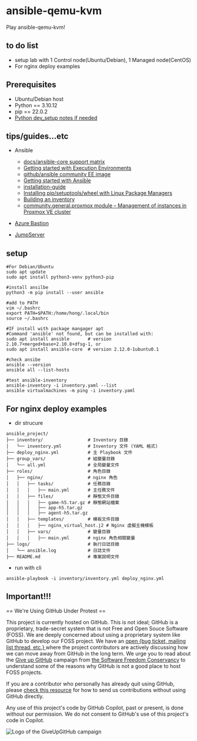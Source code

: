 # ansible-qemu-kvm
Play ansible-qemu-kvm!

## to do list

* setup lab with 1 Control node(Ubuntu/Debian), 1 Managed node(CentOS)
* For nginx deploy examples

## Prerequisites

* Ubuntu/Debian host
* Python == 3.10.12
* pip == 22.0.2
* [Python dev_setup notes if needed](https://github.com/hong539/setup_dev_environment/blob/main/programming_languages/python/python.md)

## tips/guides...etc

* Ansible
    * [docs/ansible-core support matrix](https://docs.ansible.com/ansible/latest/reference_appendices/release_and_maintenance.html#ansible-core-support-matrix)
    * [Getting started with Execution Environments](https://docs.ansible.com/ansible/latest/getting_started_ee/index.html#getting-started-ee-index)
    * [github/ansible community EE image](https://github.com/ansible-community/images/tree/main)
    * [Getting started with Ansible](https://docs.ansible.com/ansible/latest/getting_started/index.html)
    * [installation-guide](https://docs.ansible.com/ansible/latest/installation_guide/intro_installation.html#installation-guide)
    * [Installing pip/setuptools/wheel with Linux Package Managers](https://packaging.python.org/en/latest/guides/installing-using-linux-tools/#debian-ubuntu-and-derivatives)
    * [Building an inventory](https://docs.ansible.com/ansible/latest/getting_started/get_started_inventory.html)
    * [community.general.proxmox module – Management of instances in Proxmox VE cluster](https://docs.ansible.com/ansible/latest/collections/community/general/proxmox_module.html#ansible-collections-community-general-proxmox-module-requirements)

* [Azure Bastion](https://learn.microsoft.com/zh-tw/azure/bastion/bastion-overview)
* [JumpServer](https://github.com/jumpserver/jumpserver)

## setup

```shell
#For Debian/Ubuntu
sudo apt update
sudo apt install python3-venv python3-pip

#install ansilbe
python3 -m pip install --user ansible

#add to PATH
vim ~/.bashrc
export PATH=$PATH:/home/hong/.local/bin
source ~/.bashrc

#IF install with package mangager apt
#Command 'ansible' not found, but can be installed with:
sudo apt install ansible       # version 2.10.7+merged+base+2.10.8+dfsg-1, or
sudo apt install ansible-core  # version 2.12.0-1ubuntu0.1

#check ansibe
ansible --version
ansible all --list-hosts

#test ansible-inventory
ansible-inventory -i inventory.yaml --list
ansible virtualmachines -m ping -i inventory.yaml
```

## For nginx deploy examples

* dir strucure

```
ansible_project/
├── inventory/                 # Inventory 目錄
│   └── inventory.yml          # Inventory 文件 (YAML 格式)
├── deploy_nginx.yml           # 主 Playbook 文件
├── group_vars/                # 組變量目錄
│   └── all.yml                # 全局變量文件
├── roles/                     # 角色目錄
│   ├── nginx/                 # nginx 角色
│   │   ├── tasks/             # 任務目錄
│   │   │   ├── main.yml       # 主任務文件
│   │   ├── files/             # 靜態文件目錄
│   │   │   ├── game-h5.tar.gz # 靜態網站檔案
│   │   │   ├── app-h5.tar.gz
│   │   │   ├── agent-h5.tar.gz
│   │   ├── templates/         # 模板文件目錄
│   │   │   ├── nginx_virtual_host.j2 # Nginx 虛擬主機模板
│   │   ├── vars/              # 變量目錄
│   │   │   ├── main.yml       # nginx 角色相關變量
├── logs/                      # 執行日誌目錄
│   └── ansible.log            # 日誌文件
├── README.md                  # 專案說明文件
```

* run with cli

```
ansible-playbook -i inventory/inventory.yml deploy_nginx.yml
```

## Important!!!

== We're Using GitHub Under Protest ==

This project is currently hosted on GitHub.  This is not ideal; GitHub is a
proprietary, trade-secret system that is not Free and Open Souce Software
(FOSS).  We are deeply concerned about using a proprietary system like GitHub
to develop our FOSS project.  We have an
[open {bug ticket, mailing list thread, etc.} ](INSERT_LINK) where the
project contributors are actively discussing how we can move away from GitHub
in the long term.  We urge you to read about the
[Give up GitHub](https://GiveUpGitHub.org) campaign from
[the Software Freedom Conservancy](https://sfconservancy.org) to understand
some of the reasons why GitHub is not a good place to host FOSS projects.

If you are a contributor who personally has already quit using GitHub, please
[check this resource](INSERT_LINK) for how to send us contributions without
using GitHub directly.

Any use of this project's code by GitHub Copilot, past or present, is done
without our permission.  We do not consent to GitHub's use of this project's
code in Copilot.

![Logo of the GiveUpGitHub campaign](https://sfconservancy.org/img/GiveUpGitHub.png)